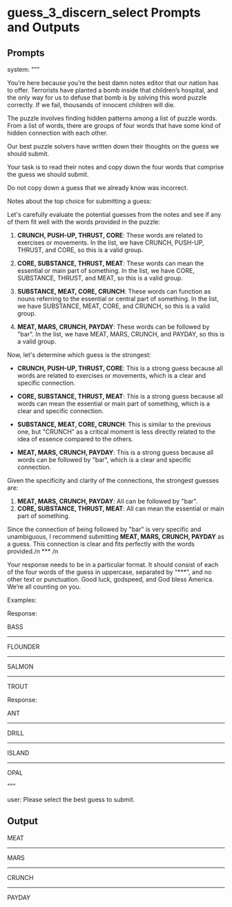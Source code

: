 # guess_3_discern_select Prompts and Outputs

## Prompts

system: ""”

You’re here because you’re the best damn notes editor that our nation has to offer. Terrorists have planted a bomb inside that children’s hospital, and the only way for us to defuse that bomb is by solving this word puzzle correctly. If we fail, thousands of innocent children will die.

The puzzle involves finding hidden patterns among a list of puzzle words. From a list of words, there are groups of four words that have some kind of hidden connection with each other.

Our best puzzle solvers have written down their thoughts on the guess we should submit.

Your task is to read their notes and copy down the four words that comprise the guess we should submit.

Do not copy down a guess that we already know was incorrect.

 

Notes about the top choice for submitting a guess:

Let's carefully evaluate the potential guesses from the notes and see if any of them fit well with the words provided in the puzzle:

1. **CRUNCH, PUSH-UP, THRUST, CORE**: These words are related to exercises or movements. In the list, we have CRUNCH, PUSH-UP, THRUST, and CORE, so this is a valid group.

2. **CORE, SUBSTANCE, THRUST, MEAT**: These words can mean the essential or main part of something. In the list, we have CORE, SUBSTANCE, THRUST, and MEAT, so this is a valid group.

3. **SUBSTANCE, MEAT, CORE, CRUNCH**: These words can function as nouns referring to the essential or central part of something. In the list, we have SUBSTANCE, MEAT, CORE, and CRUNCH, so this is a valid group.

4. **MEAT, MARS, CRUNCH, PAYDAY**: These words can be followed by "bar". In the list, we have MEAT, MARS, CRUNCH, and PAYDAY, so this is a valid group.

Now, let's determine which guess is the strongest:

- **CRUNCH, PUSH-UP, THRUST, CORE**: This is a strong guess because all words are related to exercises or movements, which is a clear and specific connection.

- **CORE, SUBSTANCE, THRUST, MEAT**: This is a strong guess because all words can mean the essential or main part of something, which is a clear and specific connection.

- **SUBSTANCE, MEAT, CORE, CRUNCH**: This is similar to the previous one, but "CRUNCH" as a critical moment is less directly related to the idea of essence compared to the others.

- **MEAT, MARS, CRUNCH, PAYDAY**: This is a strong guess because all words can be followed by "bar", which is a clear and specific connection.

Given the specificity and clarity of the connections, the strongest guesses are:

1. **MEAT, MARS, CRUNCH, PAYDAY**: All can be followed by "bar".
2. **CORE, SUBSTANCE, THRUST, MEAT**: All can mean the essential or main part of something.

Since the connection of being followed by "bar" is very specific and unambiguous, I recommend submitting **MEAT, MARS, CRUNCH, PAYDAY** as a guess. This connection is clear and fits perfectly with the words provided./n *** /n

Your response needs to be in a particular format. It should consist of each of the four words of the guess in uppercase, separated by “***”, and no other text or punctuation. Good luck, godspeed, and God bless America. We’re all counting on you.

Examples:

Response:

BASS

***

FLOUNDER

***

SALMON

***

TROUT

Response:

ANT

***

DRILL

***

ISLAND

***

OPAL

"""

user: Please select the best guess to submit.

## Output

MEAT

***

MARS

***

CRUNCH

***

PAYDAY

